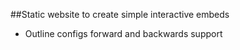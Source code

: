 ##Static website to create simple interactive embeds

- Outline configs forward and backwards support